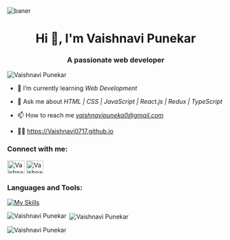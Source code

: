 <img align="center" alt="baner" src="https://user-images.githubusercontent.com/112823546/217016507-da977155-0e3a-48ff-905c-e3eecfdf2b00.png">

<h1 align="center">Hi 👋, I'm Vaishnavi Punekar</h1>
<h3 align="center">A passionate web developer</h3>



<p align="left"> <img src="https://komarev.com/ghpvc/?username=Vaishnavi0717&label=Profile%20views&color=0e75b6&style=flat" alt="Vaishnavi Punekar" /> </p>

- 🌱 I’m currently learning *Web Development*

- 💬 Ask me about *HTML | CSS | JavaScript | React.js | Redux | TypeScript*

- 📫 How to reach me *vaishnavipuneka0@gmail.com*
  
- 👩‍🎓 https://Vaishnavi0717.github.io

<h3 align="left">Connect with me:</h3>
<p align="left">
     <a href="https://github.com/Vaishnavi0717" target="blank"><img align="center" src="https://img.icons8.com/?size=512&id=LoyAjcvVKv1K&format=png" alt="Vaishnavi Punekar" height="30" width="40" /></a>
<a href="https://www.linkedin.com/in/vaishnavi-punekar-886549258/" target="blank"><img align="center" src="https://raw.githubusercontent.com/rahuldkjain/github-profile-readme-generator/master/src/images/icons/Social/linked-in-alt.svg" alt="Vaishnavi Punekar" height="30" width="40" /></a>
</p>

<h3 align="left">Languages and Tools:</h3>

  <div align="left">

   [![My Skills](https://skillicons.dev/icons?i=html,css,js,github,netlify,vscode,mysql,postman,ts,redis,aws,react,redux,replit,regex,sequelize,git)](#)

  </div>

<p><img align="left" src="https://github-readme-stats.vercel.app/api/top-langs?username=Vaishnavi0717&show_icons=true&locale=en&layout=compact" alt="Vaishnavi Punekar" /></p>

<p>&nbsp;<img align="center" src="https://github-readme-stats.vercel.app/api?username=Vaishnavi0717&show_icons=true&locale=en" alt="Vaishnavi Punekar" /></p>

<p><img align="center" src="https://github-readme-streak-stats.herokuapp.com/?user=Vaishnavi0717&" alt="Vaishnavi Punekar" /></p>
